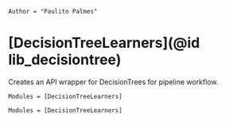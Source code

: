 ```@meta
Author = "Paulito Palmes"
```

# [DecisionTreeLearners](@id lib_decisiontree)
Creates an API wrapper for DecisionTrees for pipeline workflow.

```@index
Modules = [DecisionTreeLearners]
```

```@autodocs
Modules = [DecisionTreeLearners]
```
